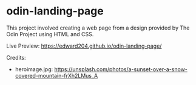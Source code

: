 # odin-landing-page

This project involved creating a web page from a design provided by The Odin Project using HTML and CSS.

Live Preview: https://edward204.github.io/odin-landing-page/

Credits:
 - heroimage.jpg: https://unsplash.com/photos/a-sunset-over-a-snow-covered-mountain-frXh2LMus_A 

